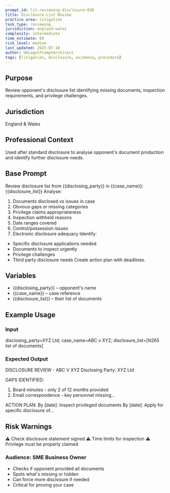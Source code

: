 ```yaml
---
prompt_id: lit-reviewing-disclosure-028
title: Disclosure List Review
practice_area: litigation
task_type: reviewing
jurisdiction: england-wales
complexity: intermediate
time_estimate: 60
risk_level: medium
last_updated: 2025-07-10
author: UKLegalPromptArchitect
tags: [litigation, disclosure, evidence, procedure]
---
```


## Purpose
Review opponent's disclosure list identifying missing documents, inspection requirements, and privilege challenges.

## Jurisdiction
England & Wales

## Professional Context
Used after standard disclosure to analyse opponent's document production and identify further disclosure needs.

## Base Prompt
Review disclosure list from \{\{disclosing_party\}\} in \{\{case_name\}\}:
\{\{disclosure_list\}\}
Analyse:
1. Documents disclosed vs issues in case
2. Obvious gaps or missing categories
3. Privilege claims appropriateness
4. Inspection withheld reasons
5. Date ranges covered
6. Control/possession issues
7. Electronic disclosure adequacy
Identify:
- Specific disclosure applications needed
- Documents to inspect urgently
- Privilege challenges
- Third party disclosure needs
Create action plan with deadlines.

## Variables
- \{\{disclosing_party\}\} – opponent's name
- \{\{case_name\}\} – case reference
- \{\{disclosure_list\}\} – their list of documents

## Example Usage
### Input
disclosing_party=XYZ Ltd; case_name=ABC v XYZ; disclosure_list=[N265 list of documents]

### Expected Output
DISCLOSURE REVIEW - ABC V XYZ
Disclosing Party: XYZ Ltd

GAPS IDENTIFIED:
1. Board minutes - only 2 of 12 months provided
2. Email correspondence - key personnel missing...

ACTION PLAN:
By [date]: Inspect privileged documents
By [date]: Apply for specific disclosure of...

## Risk Warnings
⚠️ Check disclosure statement signed
⚠️ Time limits for inspection
⚠️ Privilege must be properly claimed

### Audience: SME Business Owner
- Checks if opponent provided all documents
- Spots what's missing or hidden
- Can force more disclosure if needed
- Critical for proving your case
